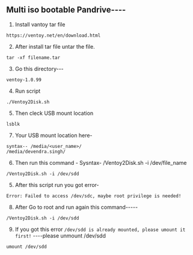 ## Multi iso bootable Pandrive----
 
1. Install vantoy tar file 
```
https://ventoy.net/en/download.html
```
2. After install tar file untar the file. 
```
tar -xf filename.tar
```
3. Go this ​directory---
```
ventoy-1.0.99
```
4. Run script
```
./Ventoy2Disk.sh
```
5. Then cleck USB mount location
```
lsblk
```
7. Your USB mount location here-
```
syntax-- /media/<user_name>/
/media/devendra.singh/
```
6. Then run this command -
Sysntax-
/Ventoy2Disk.sh -i /dev/file_name
```
/Ventoy2Disk.sh -i /dev/sdd
```
5. After this script run you got error-
```
Error: Failed to access /dev/sdc, maybe root privilege is needed!
```
8. After Go to root and run again this command-----  
```
/Ventoy2Disk.sh -i /dev/sdd
```
9. If you got this error `/dev/sdd is already mounted, please umount it first!`
----please unmount /dev/sdd
```
umount /dev/sdd
```
